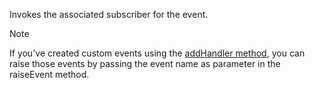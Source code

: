 Invokes the associated subscriber for the event.

> [!Note]
> If you've created custom events using the [addHandler method](../addHandler.md), you can raise those events by passing the event name as parameter in the raiseEvent method.